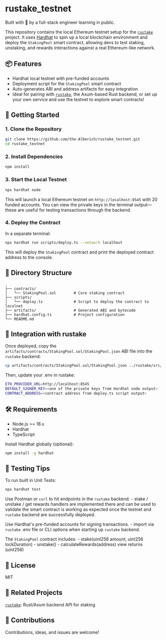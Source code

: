 # rustake_testnet

Built with 💙 by a full-stack engineer learning in public.


This repository contains the local Ethereum testnet setup for the [`rustake`](https://github.com/the-Alberich/rustake) project. It uses [Hardhat](https://hardhat.org/) to spin up a local blockchain environment and deploy the `StakingPool` smart contract, allowing devs to test staking, unstaking, and rewards interactions against a real Ethereum-like network.


## 📦 Features

- Hardhat local testnet with pre-funded accounts
- Deployment script for the `StakingPool` smart contract
- Auto-generates ABI and address artifacts for easy integration
- Ideal for pairing with [`rustake`](https://github.com/the-Alberich/rustake), the Axum-based Rust backend, or set up your own service and use the testnet to explore smart contracts!


## 🚀 Getting Started

### 1. Clone the Repository

```bash / zsh
git clone https://github.com/the-Alberich/rustake_testnet.git
cd rustake_testnet
```

### 2. Install Dependencies

```bash / zsh
npm install
```

### 3. Start the Local Testnet

```bash / zsh
npx hardhat node
```
This will launch a local Ethereum testnet on `http://localhost:8545` with 20 funded accounts. You can view the private keys in the terminal output—these are useful for testing transactions through the backend.

### 4. Deploy the Contract

In a separate terminal:

```bash / zsh
npx hardhat run scripts/deploy.ts --network localhost
```
This will deploy the `StakingPool` contract and print the deployed contract address to the console.


## 🧰 Directory Structure

```dir
.
├── contracts/
│   └── StakingPool.sol        # Core staking contract
├── scripts/
│   └── deploy.ts              # Script to deploy the contract to localnet
├── artifacts/                 # Generated ABI and bytecode
├── hardhat.config.ts          # Project configuration
└── README.md
```


## 🔁 Integration with rustake

Once deployed, copy the `artifacts/contracts/StakingPool.sol/StakingPool.json` ABI file into the `rustake` backend:

```bash / zsh
cp artifacts/contracts/StakingPool.sol/StakingPool.json ../rustake/src/import/artifacts/contracts/StakingPool.sol/
```

Then, update your .env in rustake:

```bash / zsh
ETH_PROVIDER_URL=http://localhost:8545
DEFAULT_SIGNER_KEY=<one of the private keys from Hardhat node output>
CONTRACT_ADDRESS=<contract address from deploy.ts script output>
```


## 🛠️ Requirements

- Node.js >= 18.x
- Hardhat
- TypeScript

Install Hardhat globally (optional):

```bash / zsh
npm install -g hardhat
```


## 🧪 Testing Tips

To run built in Unit Tests:
```bash / zsh
npx hardhat test
```

Use Postman or `curl` to hit endpoints in the `rustake` backend.
    - stake / unstake / get rewards handlers are implemented there and can be used to validate the smart contract is working as expected once the testnet and `rustake` backend are successfully deployed.

Use Hardhat's pre-funded accounts for signing transactions.
    - import via `rustake` .env file or CLI options when starting up `rustake` backend.

The `StakingPool` contract includes:
    - stake(uint256 amount, uint256 lockDuration)
    - unstake()
    - calculateRewards(address) view returns (uint256)


## 📝 License

MIT


## 🤝 Related Projects

[`rustake`](https://github.com/the-Alberich/rustake): Rust/Axum backend API for staking


## 🙌 Contributions

Contributions, ideas, and issues are welcome!

